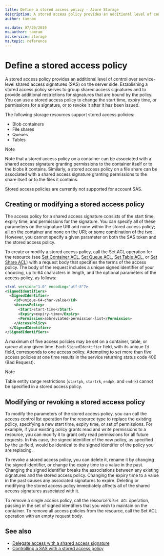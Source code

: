 ```yaml
---
title: Define a stored access policy - Azure Storage
description: A stored access policy provides an additional level of control over service-level shared access signatures (SAS) on the server side. You can use a stored access policy to change the start time, expiry time, or permissions for a signature, or to revoke it after it has been issued.
author: tamram

ms.date: 07/29/2019
ms.author: tamram
ms.service: storage
ms.topic: reference
---
```


# Define a stored access policy

A stored access policy provides an additional level of control over service-level shared access signatures (SAS) on the server side. Establishing a stored access policy serves to group shared access signatures and to provide additional restrictions for signatures that are bound by the policy. You can use a stored access policy to change the start time, expiry time, or permissions for a signature, or to revoke it after it has been issued.  
  
 The following storage resources support stored access policies:  
  
- Blob containers  
- File shares  
- Queues  
- Tables  
  
> [!NOTE]
> Note that a stored access policy on a container can be associated with a shared access signature granting permissions to the container itself or to the blobs it contains. Similarly, a stored access policy on a file share can be associated with a shared access signature granting permissions to the share itself or to the files it contains.  
>
> Stored access policies are currently not supported for account SAS.  
  
## Creating or modifying a stored access policy
  
The access policy for a shared access signature consists of the start time, expiry time, and permissions for the signature. You can specify all of these parameters on the signature URI and none within the stored access policy; all on the container and none on the URI; or some combination of the two. However, you cannot specify a given parameter on both the SAS token and the stored access policy.
  
To create or modify a stored access policy, call the Set ACL operation for the resource (see [Set Container ACL](Set-Container-ACL.md), [Set Queue ACL](Set-Queue-ACL.md), [Set Table ACL](Set-Table-ACL.md), or [Set Share ACL](Set-Share-ACL.md)) with a request body that specifies the terms of the access policy. The body of the request includes a unique signed identifier of your choosing, up to 64 characters in length, and the optional parameters of the access policy, as follows:  
  
```xml  
<?xml version="1.0" encoding="utf-8"?>  
<SignedIdentifiers>  
  <SignedIdentifier>
    <Id>unique-64-char-value</Id>  
    <AccessPolicy>  
      <Start>start-time</Start>  
      <Expiry>expiry-time</Expiry>  
      <Permission>abbreviated-permission-list</Permission>  
    </AccessPolicy>  
  </SignedIdentifier>  
</SignedIdentifiers>  
```  

A maximum of five access policies may be set on a container, table, or queue at any given time. Each `SignedIdentifier` field, with its unique `Id` field, corresponds to one access policy. Attempting to set more than five access policies at one time results in the service returning status code 400 (Bad Request).  

> [!NOTE]
> Table entity range restrictions (`startpk`, `startrk`, `endpk`, and `endrk`) cannot be specified in a stored access policy.  

## Modifying or revoking a stored access policy

To modify the parameters of the stored access policy, you can call the access control list operation for the resource type to replace the existing policy, specifying a new start time, expiry time, or set of permissions. For example, if your existing policy grants read and write permissions to a resource, you can modify it to grant only read permissions for all future requests. In this case, the signed identifier of the new policy, as specified by the `ID` field, would be identical to the signed identifier of the policy you are replacing.  

To revoke a stored access policy, you can delete it, rename it by changing the signed identifier, or change the expiry time to a value in the past. Changing the signed identifier breaks the associations between any existing signatures and the stored access policy. Changing the expiry time to a value in the past causes any associated signatures to expire. Deleting or modifying the stored access policy immediately affects all of the shared access signatures associated with it.  

To remove a single access policy, call the resource's `Set ACL` operation, passing in the set of signed identifiers that you wish to maintain on the container. To remove all access policies from the resource, call the Set ACL operation with an empty request body.  
  
## See also  

- [Delegate access with a shared access signature](delegate-access-with-shared-access-signature.md)
- [Controlling a SAS with a stored access policy](/azure/storage/storage-dotnet-shared-access-signature-part-1#controlling-a-sas-with-a-stored-access-policy)
